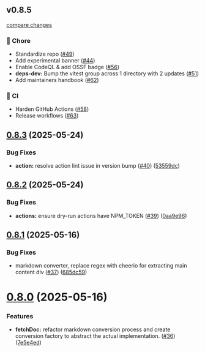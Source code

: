## v0.8.5

[compare changes](https://github.com/aws-powertools/powertools-mcp/compare/v0.8.4...v0.8.5)

### 🏡 Chore

- Standardize repo ([#49](https://github.com/aws-powertools/powertools-mcp/pull/49))
- Add experimental banner ([#44](https://github.com/aws-powertools/powertools-mcp/pull/44))
- Enable CodeQL & add OSSF badge ([#56](https://github.com/aws-powertools/powertools-mcp/pull/56))
- **deps-dev:** Bump the vitest group across 1 directory with 2 updates ([#51](https://github.com/aws-powertools/powertools-mcp/pull/51))
- Add maintainers handbook ([#62](https://github.com/aws-powertools/powertools-mcp/pull/62))

### 🤖 CI

- Harden GitHub Actions ([#58](https://github.com/aws-powertools/powertools-mcp/pull/58))
- Release workflows ([#63](https://github.com/aws-powertools/powertools-mcp/pull/63))

## [0.8.3](https://github.com/serverless-dna/powertools-mcp/compare/v0.8.2...v0.8.3) (2025-05-24)


### Bug Fixes

* **action:** resolve action lint issue in version bump ([#40](https://github.com/serverless-dna/powertools-mcp/issues/40)) ([53559dc](https://github.com/serverless-dna/powertools-mcp/commit/53559dcb9db4061674aaad56b04d26a5906925c5))

## [0.8.2](https://github.com/serverless-dna/powertools-mcp/compare/v0.8.1...v0.8.2) (2025-05-24)


### Bug Fixes

* **actions:** ensure dry-run actions have NPM_TOKEN ([#39](https://github.com/serverless-dna/powertools-mcp/issues/39)) ([0aa9e96](https://github.com/serverless-dna/powertools-mcp/commit/0aa9e96ae1f702de35c79aa8e56cb24695112a31))

## [0.8.1](https://github.com/serverless-dna/powertools-mcp/compare/v0.8.0...v0.8.1) (2025-05-16)


### Bug Fixes

* markdown converter, replace regex with cheerio for extracting main content div ([#37](https://github.com/serverless-dna/powertools-mcp/issues/37)) ([685dc59](https://github.com/serverless-dna/powertools-mcp/commit/685dc590d7ce89271b6f0a8a83afe567d4c46066))

# [0.8.0](https://github.com/serverless-dna/powertools-mcp/compare/v0.7.0...v0.8.0) (2025-05-16)


### Features

* **fetchDoc:** refactor markdown conversion process and create conversion factory to abstract the actual implementation. ([#36](https://github.com/serverless-dna/powertools-mcp/issues/36)) ([7e5e4ed](https://github.com/serverless-dna/powertools-mcp/commit/7e5e4ed98fbbb4556450c8a01a3be7d4f3719175))
